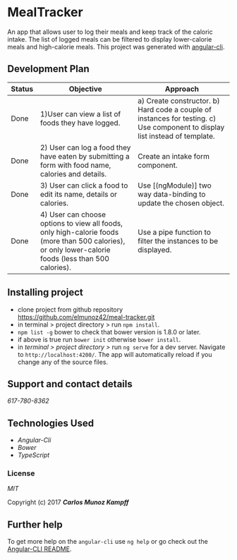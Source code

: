 # MealTracker

An app that allows user to log their meals and keep track of the caloric intake. The list of logged meals can be filtered to display lower-calorie meals and high-calorie meals. This project was generated with [angular-cli](https://github.com/angular/angular-cli).

## Development Plan

|Status|Objective|Approach|
|------|---------|--------|
|Done |1)User can view a list of foods they have logged.|a) Create constructor. b) Hard code a couple of instances for testing. c) Use component to display list instead of template.|
|Done |2) User can log a food they have eaten by submitting a form with food name, calories and details. | Create an intake form component. |
|Done |3) User can click a food to edit its name, details or calories.| Use [(ngModule)] two way data-binding to update the chosen object.|
|Done |4) User can choose options to view all foods, only high-calorie foods (more than 500 calories), or only lower-calorie foods (less than 500 calories).| Use a pipe function to filter the instances to be displayed.|

## Installing project

* clone project from github repository https://github.com/elmunoz42/meal-tracker.git
* in terminal  > project directory > run `npm install`.
* `npm list -g` bower to check that bower version is 1.8.0 or later.
* if above is true run `bower init` otherwise `bower install`.
* in _terminal  > project directory >_ run `ng serve` for a dev server. Navigate to `http://localhost:4200/`. The app will automatically reload if you change any of the source files.

## Support and contact details

_617-780-8362_

## Technologies Used

* _Angular-Cli_
* _Bower_
* _TypeScript_

### License

*MIT*

Copyright (c) 2017 **_Carlos Munoz Kampff_**

## Further help

To get more help on the `angular-cli` use `ng help` or go check out the [Angular-CLI README](https://github.com/angular/angular-cli/blob/master/README.md).

